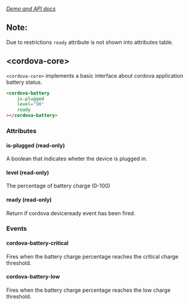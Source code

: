 _[Demo and API docs](https://adelarosab.github.io/cordova-battery)_

## Note:
Due to restrictions `ready` attribute is not shown into attributes table.

## &lt;cordova-core&gt;

`<cordova-core>` implements a basic interface about cordova application battery 
status.

```html
<cordova-battery
    is-plugged
    level="90"
    ready
></cordova-battery>
```
### Attributes
 
#### is-plugged (read-only)

A boolean that indicates wheter the device is plugged in.
 
#### level (read-only)

The percentage of battery charge (0-100)

#### ready (read-only)

Return if cordova deviceready event has been fired.

### Events

#### cordova-battery-critical

Fires when the battery charge percentage reaches the critical charge threshold.

#### cordova-battery-low

Fires when the battery charge percentage reaches the low charge threshold.
